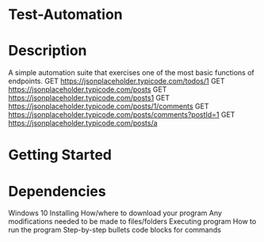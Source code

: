# Test-Automation

# Description
A simple automation suite that exercises one of the most basic functions of endpoints.
GET https://jsonplaceholder.typicode.com/todos/1 
GET https://jsonplaceholder.typicode.com/posts 
GET https://jsonplaceholder.typicode.com/posts1 
GET https://jsonplaceholder.typicode.com/posts/1/comments 
GET https://jsonplaceholder.typicode.com/posts/comments?postId=1 
GET https://jsonplaceholder.typicode.com/posts/a

# Getting Started
# Dependencies
Windows 10
Installing
How/where to download your program
Any modifications needed to be made to files/folders
Executing program
How to run the program
Step-by-step bullets
code blocks for commands
